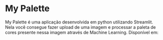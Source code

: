 # My Palette
My Palette é uma aplicação desenvolvida em python utilizando Streamlit. Nela você consegue fazer upload de uma imagem e processar a paleta de cores presente nessa imagem através de Machine Learning.
Disponível em: <url do app> 
